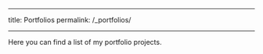 <!-- ---
layout: page
permalink: /_portfolios/
title: Portfolios
--- -->

---
title: Portfolios
permalink: /_portfolios/
<!-- layout: collection -->
---

Here you can find a list of my portfolio projects.